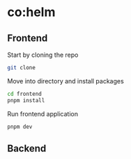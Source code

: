 # co:helm

## Frontend
Start by cloning the repo
```bash
git clone 
``` 

Move into directory and install packages

```bash
cd frontend
pnpm install
```

Run frontend application

```bash
pnpm dev
```

## Backend
